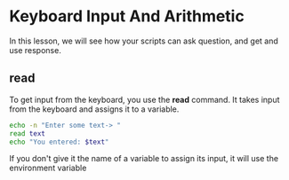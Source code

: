 # Keyboard Input And Arithmetic
In this lesson, we will see how your scripts can ask question, and get and use response.

## read
To get input from the keyboard, you use the **read** command. It takes input from the keyboard and assigns it to a variable.
```bash
echo -n "Enter some text-> "
read text
echo "You entered: $text"
```
If you don't give it the name of a variable to assign its input, it will use the environment variable 
<!--stackedit_data:
eyJoaXN0b3J5IjpbMTAxMTM0OTUxOF19
-->
